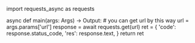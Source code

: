 import requests_async as requests

async def main(args: Args) -> Output:
    # you can get url by this way
    url = args.params['url']
    response = await requests.get(url)
    ret = {
      'code': response.status_code,
      'res': response.text,
    }
    return ret
